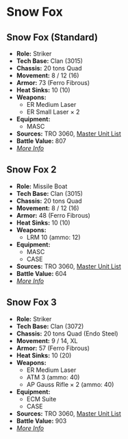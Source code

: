 # Snow Fox
## Snow Fox (Standard)
- **Role:** Striker
- **Tech Base:** Clan (3015)
- **Chassis:** 20 tons Quad
- **Movement:** 8 / 12 (16)
- **Armor:** 73 (Ferro Fibrous)
- **Heat Sinks:** 10 (10)
- **Weapons:**
  - ER Medium Laser
  - ER Small Laser × 2
- **Equipment:**
  - MASC
- **Sources:** TRO 3060, [Master Unit List](http://masterunitlist.info/Unit/Details/2979/snow-fox-standard)
- **Battle Value:** 807
- [*More Info*](snow_fox/snow_fox_standard.md)

## Snow Fox 2
- **Role:** Missile Boat
- **Tech Base:** Clan (3015)
- **Chassis:** 20 tons Quad
- **Movement:** 8 / 12 (16)
- **Armor:** 48 (Ferro Fibrous)
- **Heat Sinks:** 10 (10)
- **Weapons:**
  - LRM 10 (ammo: 12)
- **Equipment:**
  - MASC
  - CASE
- **Sources:** TRO 3060, [Master Unit List](http://masterunitlist.info/Unit/Details/2980/snow-fox-2)
- **Battle Value:** 604
- [*More Info*](snow_fox/snow_fox_2.md)

## Snow Fox 3
- **Role:** Striker
- **Tech Base:** Clan (3072)
- **Chassis:** 20 tons Quad (Endo Steel)
- **Movement:** 9 / 14, XL
- **Armor:** 57 (Ferro Fibrous)
- **Heat Sinks:** 10 (20)
- **Weapons:**
  - ER Medium Laser
  - ATM 3 (ammo: 40)
  - AP Gauss Rifle × 2 (ammo: 40)
- **Equipment:**
  - ECM Suite
  - CASE
- **Sources:** TRO 3060, [Master Unit List](http://masterunitlist.info/Unit/Details/2981/snow-fox-3)
- **Battle Value:** 903
- [*More Info*](snow_fox/snow_fox_3.md)

